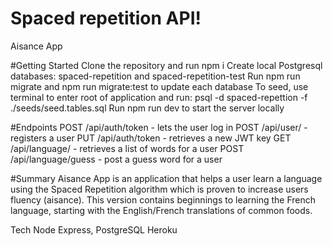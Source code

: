 # Spaced repetition API!

Aisance App


#Getting Started
Clone the repository and run npm i
Create local Postgresql databases: spaced-repetition and spaced-repetition-test
Run npm run migrate and npm run migrate:test to update each database
To seed, use terminal to enter root of application and run: psql -d spaced-repettion -f ./seeds/seed.tables.sql
Run npm run dev to start the server locally

#Endpoints
POST /api/auth/token - lets the user log in
POST /api/user/ - registers a user
PUT /api/auth/token - retrieves a new JWT key
GET /api/language/ - retrieves a list of words for a user
POST /api/language/guess - post a guess word for a user

#Summary
Aisance App is an application that helps a user learn a language using the Spaced Repetition algorithm which is proven to increase users fluency (aisance). This version contains beginnings to learning the French language, starting with the English/French translations of common foods.

Tech
Node
Express,
PostgreSQL
Heroku
